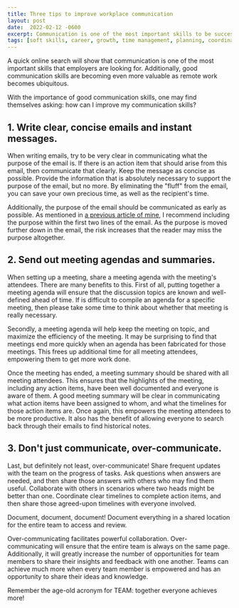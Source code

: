 ```yaml
---
title: Three tips to improve workplace communication
layout: post
date:  2022-02-12 -0600
excerpt: Communication is one of the most important skills to be successful in your career.
tags: [soft skills, career, growth, time management, planning, coordination, collaboration]
---
```


A quick online search will show that communication is one of the most important skills that employers are looking for. Additionally, good communication skills are becoming even more valuable as remote work becomes ubiquitous. 

With the importance of good communication skills, one may find themselves asking: how can I improve my communication skills?

## 1. Write clear, concise emails and instant messages. 
When writing emails, try to be very clear in communicating what the purpose of the email is. If there is an action item that should arise from this email, then communicate that clearly. Keep the message as concise as possible. Provide the information that is absolutely necessary to support the purpose of the email, but no more. By eliminating the "fluff" from the email, you can save your own precious time, as well as the recipient's time. 

Additionally, the purpose of the email should be communicated as early as possible. As mentioned in [a previous article of mine](/2020/05/16/five-tips-effective-emails.html), I recommend including the purpose within the first two lines of the email. As the purpose is moved further down in the email, the risk increases that the reader may miss the purpose altogether.

## 2. Send out meeting agendas and summaries.
When setting up a meeting, share a meeting agenda with the meeting's attendees. There are many benefits to this. First of all, putting together a meeting agenda will ensure that the discussion topics are known and well-defined ahead of time. If is difficult to compile an agenda for a specific meeting, then please take some time to think about whether that meeting is really necessary. 

Secondly, a meeting agenda will help keep the meeting on topic, and maximize the efficiency of the meeting. It may be surprising to find that meetings end more quickly when an agenda has been fabricated for those meetings. This frees up additional time for all meeting attendees, empowering them to get more work done. 

Once the meeting has ended, a meeting summary should be shared with all meeting attendees. This ensures that the highlights of the meeting, including any action items, have been well documented and everyone is aware of them. A good meeting summary will be clear in communicating what action items have been assigned to whom, and what the timelines for those action items are. Once again, this empowers the meeting attendees to be more productive. It also has the benefit of allowing everyone to search back through their emails to find historical notes. 

## 3. Don't just communicate, over-communicate.
Last, but definitely not least, over-communicate! Share frequent updates with the team on the progress of tasks. Ask questions when answers are needed, and then share those answers with others who may find them useful. Collaborate with others in scenarios where two heads might be better than one. Coordinate clear timelines to complete action items, and then share those agreed-upon timelines with everyone involved. 

Document, document, document! Document everything in a shared location for the entire team to access and review. 

Over-communicating facilitates powerful collaboration. Over-communicating will ensure that the entire team is always on the same page. Additionally, it will greatly increase the number of opportunities for team members to share their insights and feedback with one another. Teams can achieve much more when every team member is empowered and has an opportunity to share their ideas and knowledge. 

Remember the age-old acronym for TEAM: together everyone achieves more!